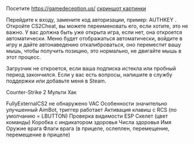 Посетите https://gamedeception.us/
<a href="https://i.ibb.co/TH2ZCvr/1.png">скриншот картинки</a>

Перейдите к входу, замените код авторизации, пример: AUTHKEY
. Откройте CS2Cheat, вы можете переименовать его, если хотите, это не важно. У вас должна быть уже открыта игра, если нет, она откроется автоматически. Меню будет отображаться автоматически, войдите в игру и дайте автонаведению откалиброваться, оно переместит вашу мышь, чтобы получить позицию, это нормально, не двигайте мышь в этот процесс.

Загрузчик не откроется, если ваша подписка истекла или пробный период закончился. Если у вас есть вопросы, напишите в службу поддержки или добавьте меня в Steam.

Counter-Strike 2 Мульти Хак

FullyExternalCS2 не обнаружено VAC Особенности значительно улучшенный AimBot, триггер работает Активация клавиш с RCS (по умолчанию = LBUTTON) Проверка видимости ESP Скелет (цвет команды) Коробка с индикатором здоровья Числа здоровья Имя Оружие врага Флаги врага (в прицеле, ослеплен, перемещение, перемещение в прицеле)
